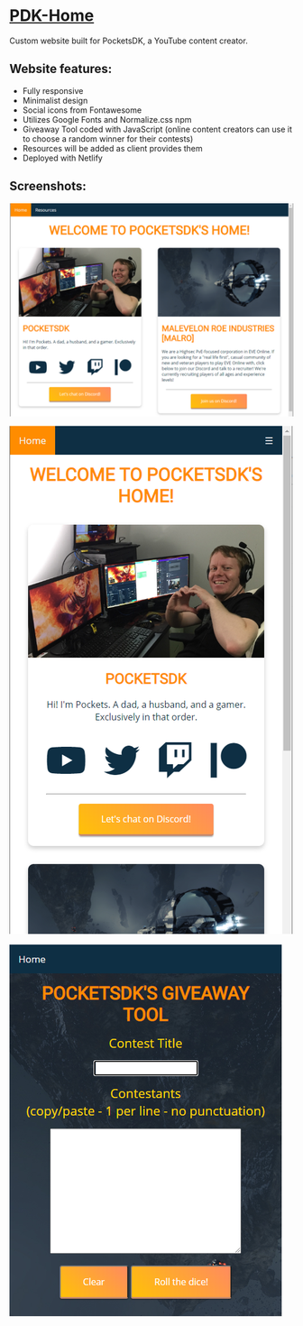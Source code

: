 # [PDK-Home](https://pocketsdk.org)

Custom website built for PocketsDK, a YouTube content creator.


## Website features:
- Fully responsive
- Minimalist design
- Social icons from Fontawesome
- Utilizes Google Fonts and Normalize.css npm
- Giveaway Tool coded with JavaScript (online content creators can use it to choose a random winner for their contests)
- Resources will be added as client provides them
- Deployed with Netlify

## Screenshots:


![PDK home page - desktop screen](https://github.com/KrisztinaPap/PDK-Home/blob/master/assets/PDK-screenshot.PNG "PDK home page - desktop screen")

![PDK home page - mobile screen](https://github.com/KrisztinaPap/PDK-Home/blob/master/assets/PDK-screenshot2.PNG "PDK home page - mobile screen")

![DK Giveaway tool](https://github.com/KrisztinaPap/PDK-Home/blob/master/assets/PDK-screenshot3.PNG "PDK Giveaway tool")
